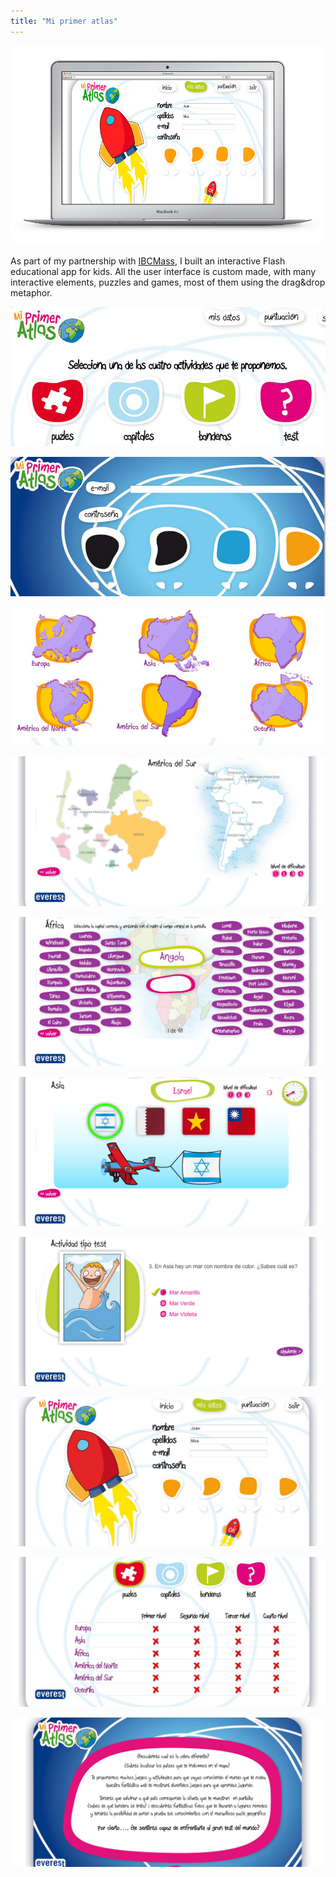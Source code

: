 ```yaml
---
title: "Mi primer atlas"
---
```


![](./images/1.jpg)

As part of my partnership with [IBCMass](http://www.ibcmass.com/), I built an interactive Flash educational app for kids. All the user interface is custom made, with many interactive elements, puzzles and games, most of them using the drag&drop metaphor.

![](./images/2.jpg)

![](./images/3.jpg)

![](./images/4.jpg)

![](./images/5.jpg)

![](./images/6.jpg)

![](./images/7.jpg)

![](./images/8.jpg)

![](./images/9.jpg)

![](./images/10.jpg)

![](./images/11.jpg)
